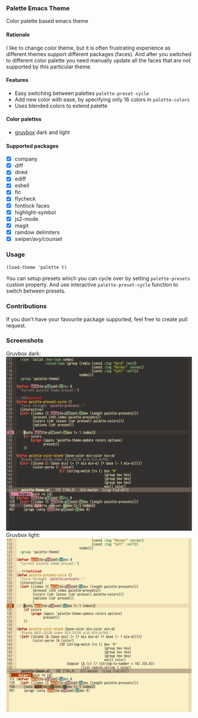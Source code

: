### Palette Emacs Theme
Color palette based emacs theme

#### Rationale
I like to change color theme, but it is often frustrating experience as different themes support different packages (faces). And after you switched to different color palette you need manually update all the faces that are not supported by this particular theme.

#### Features
 - Easy switching between palettes `palette-preset-cycle`
 - Add new color with ease, by specifying only 16 colors in `palette-colors`
 - Uses blended colors to extend palette

#### Color palettes
 - [gruvbox](https://github.com/morhetz/gruvbox) dark and light

#### Supported packages
  - [X] company
  - [X] diff
  - [X] dired
  - [X] ediff
  - [X] eshell
  - [X] fic
  - [X] flycheck
  - [X] fontlock faces
  - [X] highlight-symbol
  - [X] js2-mode
  - [X] magit
  - [X] raindow delimiters
  - [X] swiper/avy/counsel

### Usage
```emacs-lisp
(load-theme 'palette t)
```
You can setup presets which you can cycle over by setting `palette-presets` custom property. And use interactive `palette-preset-cycle` function to switch between presets.

### Contributions
If you don't have your favourite package supported, feel free to create pull request. 

### Screenshots
Gruvbox dark:
![gruvbox dark](/imgs/gruvbox-dark.png "gruvbox dark")
Gruvbox light:
![gruvbox light](/imgs/gruvbox-light.png "gruvbox light")
